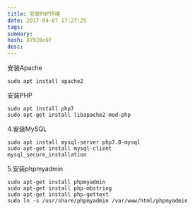 ```yaml
---
title: 安装PHP环境
date: 2017-04-07 17:27:25
tags: 
summary: 
hash: 87928c6f
desc: 
---
```


安装Apache


```
sudo apt install apache2
```

安装PHP
```
sudo apt install php7
sudo apt-get install libapache2-mod-php
```

4.安装MySQL
```
sudo apt install mysql-server php7.0-mysql
sudo apt-get install mysql-client
mysql_secure_installation
```

5.安装phpmyadmin

```
sudo apt-get install phpmyadmin
sudo apt-get install php-mbstring
sudo apt-get install php-gettext
sudo ln -s /usr/share/phpmyadmin /var/www/html/phpmyadmin
```
